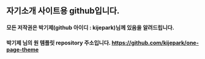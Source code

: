 ## 자기소개 사이트용 github입니다.
#### 모든 저작권은 박기제(github 아이디 : kijepark)님께 있음을 알려드립니다. 
#### 박기제 님의 원 템플릿 repository 주소입니다. https://github.com/kijepark/one-page-theme
